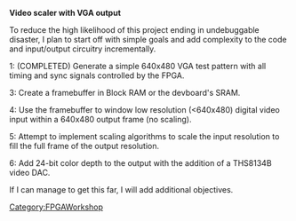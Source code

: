 **Video scaler with VGA output**

To reduce the high likelihood of this project ending in undebuggable
disaster, I plan to start off with simple goals and add complexity to
the code and input/output circuitry incrementally.

1: (COMPLETED) Generate a simple 640x480 VGA test pattern with all
timing and sync signals controlled by the FPGA.

3: Create a framebuffer in Block RAM or the devboard's SRAM.

4: Use the framebuffer to window low resolution (\<640x480) digital
video input within a 640x480 output frame (no scaling).

5: Attempt to implement scaling algorithms to scale the input resolution
to fill the full frame of the output resolution.

6: Add 24-bit color depth to the output with the addition of a THS8134B
video DAC.

If I can manage to get this far, I will add additional objectives.

[Category:FPGAWorkshop](Category:FPGAWorkshop "wikilink")